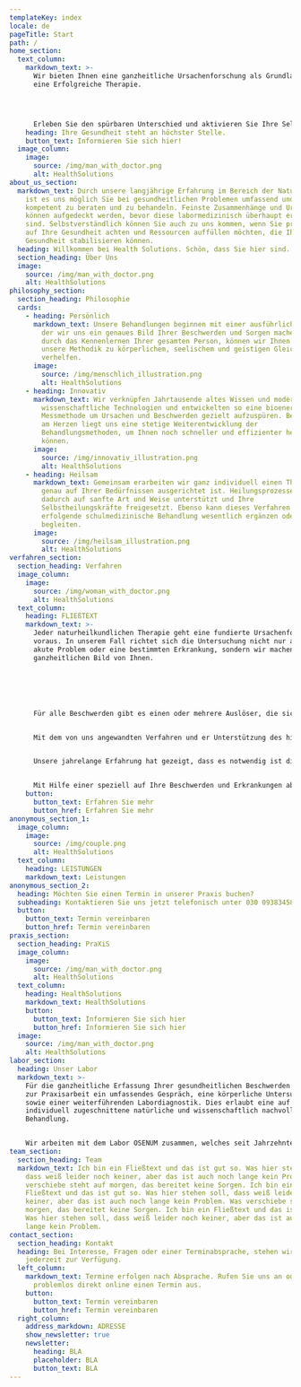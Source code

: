 ```yaml
---
templateKey: index
locale: de
pageTitle: Start
path: /
home_section:
  text_column:
    markdown_text: >-
      Wir bieten Ihnen eine ganzheitliche Ursachenforschung als Grundlange für
      eine Erfolgreiche Therapie.




      Erleben Sie den spürbaren Unterschied und aktivieren Sie Ihre Selbstheilungskräfte noch heute.
    heading: Ihre Gesundheit steht an höchster Stelle.
    button_text: Informieren Sie sich hier!
  image_column:
    image:
      source: /img/man_with_doctor.png
      alt: HealthSolutions
about_us_section:
  markdown_text: Durch unsere langjährige Erfahrung im Bereich der Naturheilkunde
    ist es uns möglich Sie bei gesundheitlichen Problemen umfassend und
    kompetent zu beraten und zu behandeln. Feinste Zusammenhänge und Ursachen
    können aufgedeckt werden, bevor diese labormedizinisch überhaupt erfassbar
    sind. Selbstverständlich können Sie auch zu uns kommen, wenn Sie präventiv
    auf Ihre Gesundheit achten und Ressourcen auffüllen möchten, die Ihre
    Gesundheit stabilisieren können.
  heading: Willkommen bei Health Solutions. Schön, dass Sie hier sind.
  section_heading: Über Uns
  image:
    source: /img/man_with_doctor.png
    alt: HealthSolutions
philosophy_section:
  section_heading: Philosophie
  cards:
    - heading: Persönlich
      markdown_text: Unsere Behandlungen beginnen mit einer ausführlichen Anamnese, in
        der wir uns ein genaues Bild Ihrer Beschwerden und Sorgen machen. Erst
        durch das Kennenlernen Ihrer gesamten Person, können wir Ihnen durch
        unsere Methodik zu körperlichem, seelischem und geistigen Gleichgewicht
        verhelfen.
      image:
        source: /img/menschlich_illustration.png
        alt: HealthSolutions
    - heading: Innovativ
      markdown_text: Wir verknüpfen Jahrtausende altes Wissen und modernste
        wissenschaftliche Technologien und entwickelten so eine bioenergetische
        Messmethode um Ursachen und Beschwerden gezielt aufzuspüren. Besonders
        am Herzen liegt uns eine stetige Weiterentwicklung der
        Behandlungsmethoden, um Ihnen noch schneller und effizienter helfen zu
        können.
      image:
        source: /img/innovativ_illustration.png
        alt: HealthSolutions
    - heading: Heilsam
      markdown_text: Gemeinsam erarbeiten wir ganz individuell einen Therapieplan; der
        genau auf Ihrer Bedürfnissen ausgerichtet ist. Heilungsprozesse werden
        dadurch auf sanfte Art und Weise unterstützt und Ihre
        Selbstheilungskräfte freigesetzt. Ebenso kann dieses Verfahren bereits
        erfolgende schulmedizinische Behandlung wesentlich ergänzen oder
        begleiten.
      image:
        source: /img/heilsam_illustration.png
        alt: HealthSolutions
verfahren_section:
  section_heading: Verfahren
  image_column:
    image:
      source: /img/woman_with_doctor.png
      alt: HealthSolutions
  text_column:
    heading: FLIEßTEXT
    markdown_text: >-
      Jeder naturheilkundlichen Therapie geht eine fundierte Ursachenforschung
      voraus. In unserem Fall richtet sich die Untersuchung nicht nur an das
      akute Problem oder eine bestimmten Erkrankung, sondern wir machen uns ein
      ganzheitlichen Bild von Ihnen.






      Für alle Beschwerden gibt es einen oder mehrere Auslöser, die sich über die Jahre ansammeln und verstärken können. Durch unsere aufUrsachenbasierende Therapiemethode, sind auch diese Krankheiten therapierbar. Bei unserem Messverfahren, der so genannten Frequenz Therapie wird an verschiedenen Akupunkturpunkten von Händen und Füßen der Hautwiderstand gemessen. Durch diese Widerstandsmessung sieht man, wo sichFunktionsstörungenundEntzündungsherdeim Körper befinden. Ein Entzündungsherd ist eine krankmachende Belastung, welche keine direkten Beschwerden auslöst, aber eine Fernwirkung auf andere Organe hat und diese negativ beeinflusst. Aus diesem Umstand folgt die Schlussfolgerung, dass dort, wo der Patient seine Beschwerden hat, nur selten die Ursachen liegen. Oft findet man mehrere solcher Belastungen und erst das Zusammenspiel all dieser "Giftdosen" führt zur Erkrankung. Besonders häufig findet man Entzündungsherde bei Patienten die sich sehr schwach fühlen oderchronische Leidenhaben.


      Mit dem von uns angewandten Verfahren und er Unterstützung des hierfür eigens entwickelte PC-Programm können selbst kleinste Beeinträchtigungen im Körper, chronische Entzündungsherde und Störfelder, die durch Viren, Bakterien, Pilze, Bakterien u.v.m. ausgelöst werden, erkannt und therapeutisch behandelt werden. Es wird ein zuverlässiges Bild vom Zustand Ihres Körpers geliefert, bei dem alle wichtigenOrgansystemeerfasst werden. Selbst kleinste Problemstellen können gefunden und Zusammenhänge zu Ihren Symptomen aufgedeckt werden. Für alle Beschwerden gibt es Auslöser, die sich über die Jahre intensivieren können.


      Unsere jahrelange Erfahrung hat gezeigt, dass es notwendig ist die chronischen Entzündungsherde und bakteriellen oder viralen Störfelder zu beseitigen, um eine ganzheitliche Genesung zu ermöglichen. Ohne diese ist der Körper nicht in der Lage mit den Herausforderungen des Alltages, sowie weiteren psychische und physische Beschwerden umzugehen.


      Mit Hilfe einer speziell auf Ihre Beschwerden und Erkrankungen abgestimmte Therapie werden dieSelbstheilungskräftedes Körpers aktiviert und ein natürlicher Heilungsprozess in Gang gesetzt. Der Körper erhält wieder die Möglichkeit selbst mit Erkrankungen fertig zu werden und mit ein wenig Geduld werden Ihre Belastungen nach und nach verschwinden.
    button:
      button_text: Erfahren Sie mehr
      button_href: Erfahren Sie mehr
anonymous_section_1:
  image_column:
    image:
      source: /img/couple.png
      alt: HealthSolutions
  text_column:
    heading: LEISTUNGEN
    markdown_text: Leistungen
anonymous_section_2:
  heading: Möchten Sie einen Termin in unserer Praxis buchen?
  subheading: Kontaktieren Sie uns jetzt telefonisch unter 030 093834582735t2
  button:
    button_text: Termin vereinbaren
    button_href: Termin vereinbaren
praxis_section:
  section_heading: PraXiS
  image_column:
    image:
      source: /img/man_with_doctor.png
      alt: HealthSolutions
  text_column:
    heading: HealthSolutions
    markdown_text: HealthSolutions
    button:
      button_text: Informieren Sie sich hier
      button_href: Informieren Sie sich hier
  image:
    source: /img/man_with_doctor.png
    alt: HealthSolutions
labor_section:
  heading: Unser Labor
  markdown_text: >-
    Für die ganzheitliche Erfassung Ihrer gesundheitlichen Beschwerden gehört
    zur Praxisarbeit ein umfassendes Gespräch, eine körperliche Untersuchung
    sowie einer weiterführenden Labordiagnostik. Dies erlaubt eine auf Sie
    individuell zugeschnittene natürliche und wissenschaftlich nachvollziehbare
    Behandlung.


    Wir arbeiten mit dem Labor OSENUM zusammen, welches seit Jahrzehnten durch Erfahrung, Forschung und Entwicklung besteht.
team_section:
  section_heading: Team
  markdown_text: Ich bin ein Fließtext und das ist gut so. Was hier stehen soll,
    dass weiß leider noch keiner, aber das ist auch noch lange kein Problem. Was
    verschiebe steht auf morgen, das bereitet keine Sorgen. Ich bin ein
    Fließtext und das ist gut so. Was hier stehen soll, dass weiß leider noch
    keiner, aber das ist auch noch lange kein Problem. Was verschiebe steht auf
    morgen, das bereitet keine Sorgen. Ich bin ein Fließtext und das ist gut so.
    Was hier stehen soll, dass weiß leider noch keiner, aber das ist auch noch
    lange kein Problem.
contact_section:
  section_heading: Kontakt
  heading: Bei Interesse, Fragen oder einer Terminabsprache, stehen wir Ihnen
    jederzeit zur Verfügung.
  left_column:
    markdown_text: Termine erfolgen nach Absprache. Rufen Sie uns an oder machen Sie
      problemlos direkt online einen Termin aus.
    button:
      button_text: Termin vereinbaren
      button_href: Termin vereinbaren
  right_column:
    address_markdown: ADRESSE
    show_newsletter: true
    newsletter:
      heading: BLA
      placeholder: BLA
      button_text: BLA
---
```

